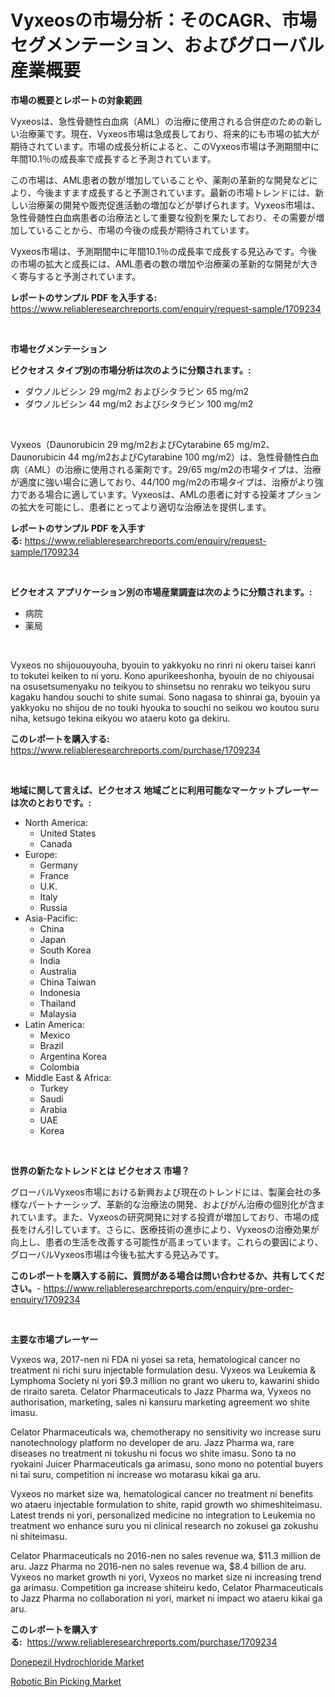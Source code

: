 <p><h1>Vyxeosの市場分析：そのCAGR、市場セグメンテーション、およびグローバル産業概要</h1></p><p><strong>市場の概要とレポートの対象範囲</strong></p>
<p><p>Vyxeosは、急性骨髄性白血病（AML）の治療に使用される合併症のための新しい治療薬です。現在、Vyxeos市場は急成長しており、将来的にも市場の拡大が期待されています。市場の成長分析によると、このVyxeos市場は予測期間中に年間10.1％の成長率で成長すると予測されています。 </p><p>この市場は、AML患者の数が増加していることや、薬剤の革新的な開発などにより、今後ますます成長すると予測されています。最新の市場トレンドには、新しい治療薬の開発や販売促進活動の増加などが挙げられます。Vyxeos市場は、急性骨髄性白血病患者の治療法として重要な役割を果たしており、その需要が増加していることから、市場の今後の成長が期待されています。</p><p>Vyxeos市場は、予測期間中に年間10.1％の成長率で成長する見込みです。今後の市場の拡大と成長には、AML患者の数の増加や治療薬の革新的な開発が大きく寄与すると予測されています。</p></p>
<p><strong>レポートのサンプル PDF を入手する:</strong> <a href="https://www.reliableresearchreports.com/enquiry/request-sample/1709234">https://www.reliableresearchreports.com/enquiry/request-sample/1709234</a></p>
<p>&nbsp;</p>
<p><strong>市場セグメンテーション</strong></p>
<p><strong>ビクセオス タイプ別の市場分析は次のように分類されます。:</strong></p>
<p><ul><li>ダウノルビシン 29 mg/m2 およびシタラビン 65 mg/m2</li><li>ダウノルビシン 44 mg/m2 およびシタラビン 100 mg/m2</li></ul></p>
<p>&nbsp;</p>
<p><p>Vyxeos（Daunorubicin 29 mg/m2およびCytarabine 65 mg/m2、Daunorubicin 44 mg/m2およびCytarabine 100 mg/m2）は、急性骨髄性白血病（AML）の治療に使用される薬剤です。29/65 mg/m2の市場タイプは、治療が適度に強い場合に適しており、44/100 mg/m2の市場タイプは、治療がより強力である場合に適しています。Vyxeosは、AMLの患者に対する投薬オプションの拡大を可能にし、患者にとってより適切な治療法を提供します。</p></p>
<p><strong>レポートのサンプル PDF を入手する:</strong>&nbsp;<a href="https://www.reliableresearchreports.com/enquiry/request-sample/1709234">https://www.reliableresearchreports.com/enquiry/request-sample/1709234</a></p>
<p>&nbsp;</p>
<p><strong> ビクセオス アプリケーション別の市場産業調査は次のように分類されます。:</strong></p>
<p><ul><li>病院</li><li>薬局</li></ul></p>
<p>&nbsp;</p>
<p><p>Vyxeos no shijououyouha, byouin to yakkyoku no rinri ni okeru taisei kanri to tokutei keiken to ni yoru. Kono apurikeeshonha, byouin de no chiyousai na osusetsumenyaku no teikyou to shinsetsu no renraku wo teikyou suru kagaku handou souchi to shite sumai. Sono nagasa to shinrai ga, byouin ya yakkyoku no shijou de no touki hyouka to souchi no seikou wo koutou suru niha, ketsugo tekina eikyou wo ataeru koto ga dekiru.</p></p>
<p><strong>このレポートを購入する:</strong>&nbsp; <a href="https://www.reliableresearchreports.com/purchase/1709234">https://www.reliableresearchreports.com/purchase/1709234</a></p>
<p>&nbsp;</p>
<p><strong>地域に関して言えば、ビクセオス 地域ごとに利用可能なマーケットプレーヤーは次のとおりです。:</strong></p>
<p><ul>
    <li>
        North America:
        <ul>
            <li>United States</li>
            <li>Canada</li>
        </ul>
    </li>
    <li>
        Europe:
        <ul>
            <li>Germany</li>
            <li>France</li>
            <li>U.K.</li>
            <li>Italy</li>
            <li>Russia</li>
        </ul>
    </li>
    <li>
        Asia-Pacific:
        <ul>
            <li>China</li>
            <li>Japan</li>
            <li>South Korea</li>
            <li>India</li>
            <li>Australia</li>
            <li>China Taiwan</li>
            <li>Indonesia</li>
            <li>Thailand</li>
            <li>Malaysia</li>
        </ul>
    </li>
    <li>
        Latin America:
        <ul>
            <li>Mexico</li>
            <li>Brazil</li>
            <li>Argentina Korea</li>
            <li>Colombia</li>
        </ul>
    </li>
    <li>
        Middle East & Africa:
        <ul>
            <li>Turkey</li>
            <li>Saudi</li>
            <li>Arabia</li>
            <li>UAE</li>
            <li>Korea</li>
        </ul>
    </li>
    </ul></p>
<p>&nbsp;</p>
<p><strong>世界の新たなトレンドとは ビクセオス 市場？</strong></p>
<p><p>グローバルVyxeos市場における新興および現在のトレンドには、製薬会社の多様なパートナーシップ、革新的な治療法の開発、およびがん治療の個別化が含まれています。また、Vyxeosの研究開発に対する投資が増加しており、市場の成長をけん引しています。さらに、医療技術の進歩により、Vyxeosの治療効果が向上し、患者の生活を改善する可能性が高まっています。これらの要因により、グローバルVyxeos市場は今後も拡大する見込みです。</p></p>
<p><strong>このレポートを購入する前に、質問がある場合は問い合わせるか、共有してください。</strong>- <a href="https://www.reliableresearchreports.com/enquiry/pre-order-enquiry/1709234">https://www.reliableresearchreports.com/enquiry/pre-order-enquiry/1709234</a></p>
<p>&nbsp;</p>
<p><strong>主要な市場プレーヤー</strong></p>
<p><p>Vyxeos wa, 2017-nen ni FDA ni yosei sa reta, hematological cancer no treatment ni richi suru injectable formulation desu. Vyxeos wa Leukemia & Lymphoma Society ni yori $9.3 million no grant wo ukeru to, kawarini shido de riraito sareta. Celator Pharmaceuticals to Jazz Pharma wa, Vyxeos no authorisation, marketing, sales ni kansuru marketing agreement wo shite imasu.</p><p>Celator Pharmaceuticals wa, chemotherapy no sensitivity wo increase suru nanotechnology platform no developer de aru. Jazz Pharma wa, rare diseases no treatment ni tokushu ni focus wo shite imasu. Sono ta no ryokaini Juicer Pharmaceuticals ga arimasu, sono mono no potential buyers ni tai suru, competition ni increase wo motarasu kikai ga aru.</p><p>Vyxeos no market size wa, hematological cancer no treatment ni benefits wo ataeru injectable formulation to shite, rapid growth wo shimeshiteimasu. Latest trends ni yori, personalized medicine no integration to Leukemia no treatment wo enhance suru you ni clinical research no zokusei ga zokushu ni shiteimasu.</p><p>Celator Pharmaceuticals no 2016-nen no sales revenue wa, $11.3 million de aru. Jazz Pharma no 2016-nen no sales revenue wa, $8.4 billion de aru. Vyxeos no market growth ni yori, Vyxeos no market size ni increasing trend ga arimasu. Competition ga increase shiteiru kedo, Celator Pharmaceuticals to Jazz Pharma no collaboration ni yori, market ni impact wo ataeru kikai ga aru.</p></p>
<p><strong>このレポートを購入する:</strong>&nbsp;&nbsp;<a href="https://www.reliableresearchreports.com/purchase/1709234">https://www.reliableresearchreports.com/purchase/1709234</a></p>
<p><p><a href="https://github.com/Sarissaschmalingtr6fz2739/Market-Research-Report-List-1/blob/main/donepezil-hydrochloride-market.md">Donepezil Hydrochloride Market</a></p><p><a href="https://five-trouble-98a.notion.site/Robotic-Bin-Picking-Market-Challenges-Opportunities-and-Growth-Drivers-and-Major-Market-Players-f-88f747964b05414f9b91b809d62dde37">Robotic Bin Picking Market</a></p></p>